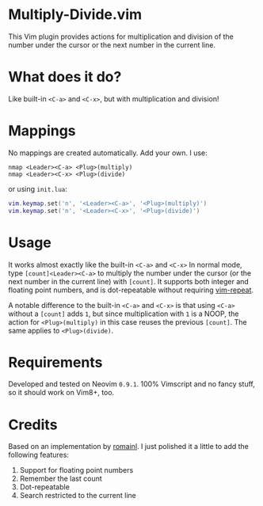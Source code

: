 # Multiply-Divide.vim
This Vim plugin provides actions for multiplication and division of the number
under the cursor or the next number in the current line.

# What does it do?
Like built-in `<C-a>` and `<C-x>`, but with multiplication and division!

# Mappings
No mappings are created automatically. Add your own. I use:
```vim
nmap <Leader><C-a> <Plug>(multiply)
nmap <Leader><C-x> <Plug>(divide)
```
or using `init.lua`:
```lua
vim.keymap.set('n', '<Leader><C-a>', '<Plug>(multiply)')
vim.keymap.set('n', '<Leader><C-x>', '<Plug>(divide)')
```

# Usage
It works almost exactly like the built-in `<C-a>` and `<C-x>`
In normal mode, type `[count]<Leader><C-a>` to multiply the number under the
cursor (or the next number in the current line) with `[count]`.
It supports both integer and floating point numbers, and is dot-repeatable
without requiring [vim-repeat](https://github.com/tpope/vim-repeat).

A notable difference to the built-in `<C-a>` and `<C-x>` is that using `<C-a>`
without a `[count]` adds `1`, but since multiplication with `1` is a NOOP, the
action for `<Plug>(multiply)` in this case reuses the previous `[count]`. The
same applies to `<Plug>(divide)`.

# Requirements
Developed and tested on Neovim `0.9.1`. 100% Vimscript and no fancy stuff, so it
should work on Vim8+, too.

# Credits
Based on an implementation by [romainl](https://gist.github.com/romainl/97d79dfd522bd1c33c7fafb9ec08dc5d). I just polished it a little to add the following features:
1. Support for floating point numbers
2. Remember the last count
3. Dot-repeatable
4. Search restricted to the current line
